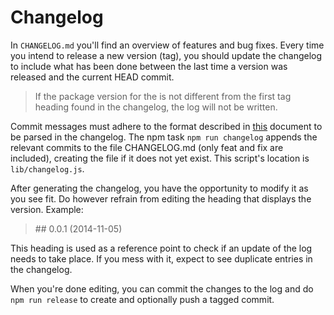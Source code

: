 # Changelog

In `CHANGELOG.md` you'll find an overview of features and bug fixes. Every time you intend to 
release a new version (tag), you should update the changelog to include what has been done between 
the last time a version was released and the current HEAD commit. 

> If the package version for the is not different from the first tag heading found in the changelog, 
> the log will not be written.

Commit messages must adhere to the format described in [this](https://docs.google.com/document/d/1QrDFcIiPjSLDn3EL15IJygNPiHORgU1_OOAqWjiDU5Y/)
document to be parsed in the changelog. The npm task `npm run changelog` appends the relevant 
commits to the file CHANGELOG.md (only feat and fix are included), creating the file if it does not 
yet exist. This script's location is `lib/changelog.js`. 

After generating the changelog, you have the opportunity to modify it as you see fit. Do 
however refrain from editing the heading that displays the version. Example:
> \#\# 0.0.1 (2014-11-05)

This heading is used as a reference point to check if an update of the log needs to take place. If you
mess with it, expect to see duplicate entries in the changelog.

When you're done editing, you can commit the changes to the log and do `npm run release` to create 
and optionally push a tagged commit.